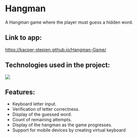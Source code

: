 # Hangman
A Hangman game where the player must guess a hidden word.

## Link to app:
https://kacper-stepien.github.io/Hangman-Game/

## Technologies used in the project:
[![](https://skills.thijs.gg/icons?i=js,html,css,&theme=dark)](https://skills.thijs.gg)


## Features:
- Keyboard letter input.
- Verification of letter correctness.
- Display of the guessed word.
- Count of remaining attempts.
- Display of the hangman as the game progresses.
- Support for mobile devices by creating virtual keyboard
